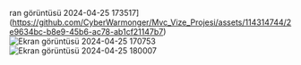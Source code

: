 ran görüntüsü 2024-04-25 173517](https://github.com/CyberWarmonger/Mvc_Vize_Projesi/assets/114314744/2e9634bc-b8e9-45b6-ac78-ab1cf21147b7)
![Ekran görüntüsü 2024-04-25 170753](https://github.com/CyberWarmonger/Mvc_Vize_Projesi/assets/114314744/24cdf584-a929-4c20-b243-eaff338edd3e)
![Ekran görüntüsü 2024-04-25 180007](https://github.com/CyberWarmonger/Mvc_Vize_Projesi/assets/114314744/d79fe48e-f9c5-49c5-85ac-edeb27b37900)
